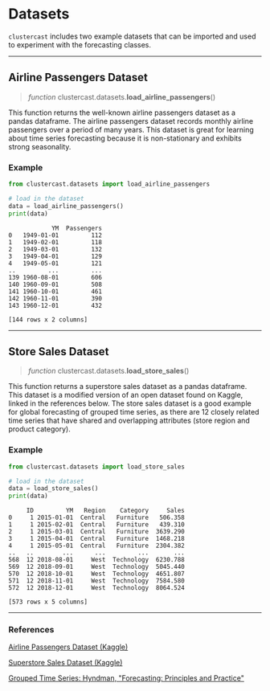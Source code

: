 # Datasets

`clustercast` includes two example datasets that can be imported and used to experiment with the forecasting classes.

---

## Airline Passengers Dataset

> *function* clustercast.datasets.**load_airline_passengers**()

This function returns the well-known airline passengers dataset as a pandas dataframe.
The airline passengers dataset records monthly airline passengers over a period of many years.
This dataset is great for learning about time series forecasting because it is non-stationary and exhibits strong seasonality.

### Example

```python
from clustercast.datasets import load_airline_passengers

# load in the dataset
data = load_airline_passengers()
print(data)
```

```profile
            YM  Passengers
0   1949-01-01         112
1   1949-02-01         118
2   1949-03-01         132
3   1949-04-01         129
4   1949-05-01         121
..         ...         ...
139 1960-08-01         606
140 1960-09-01         508
141 1960-10-01         461
142 1960-11-01         390
143 1960-12-01         432

[144 rows x 2 columns]
```

---

## Store Sales Dataset

> *function* clustercast.datasets.**load_store_sales**()

This function returns a superstore sales dataset as a pandas dataframe.
This dataset is a modified version of an open dataset found on Kaggle, linked in the references below.
The store sales dataset is a good example for global forecasting of grouped time series, as there are 12
closely related time series that have shared and overlapping attributes (store region and product category).

### Example

```python
from clustercast.datasets import load_store_sales

# load in the dataset
data = load_store_sales()
print(data)
```

```profile
     ID         YM   Region    Category     Sales
0     1 2015-01-01  Central   Furniture   506.358
1     1 2015-02-01  Central   Furniture   439.310
2     1 2015-03-01  Central   Furniture  3639.290
3     1 2015-04-01  Central   Furniture  1468.218
4     1 2015-05-01  Central   Furniture  2304.382
..   ..        ...      ...         ...       ...
568  12 2018-08-01     West  Technology  6230.788
569  12 2018-09-01     West  Technology  5045.440
570  12 2018-10-01     West  Technology  4651.807
571  12 2018-11-01     West  Technology  7584.580
572  12 2018-12-01     West  Technology  8064.524

[573 rows x 5 columns]
```

---

### References

[Airline Passengers Dataset (Kaggle)](https://www.kaggle.com/datasets/erogluegemen/airline-passengers)

[Superstore Sales Dataset (Kaggle)](https://www.kaggle.com/datasets/rohitsahoo/sales-forecasting?select=train.csv)

[Grouped Time Series: Hyndman, "Forecasting: Principles and Practice"](https://otexts.com/fpp3/hts.html#grouped-time-series)
